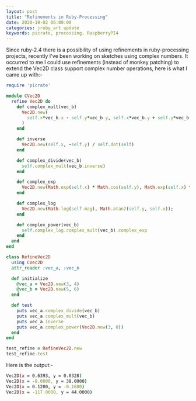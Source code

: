 ```yaml
---
layout: post
title: "Refinements in Ruby-Processing"
date: 2020-10-02 06:00:00
categories: jruby_art update
keywords: picrate, processing, RaspberryPI4
---
```


Since ruby-2.4 there is a possibility of using refinements in ruby-processing projects, recently I've been working on sketches using complex numbers. It occurred to me I could use refinements (instead of monkey patching) to extend the Vec2D class support complex number operations, here is what I came up with:-
```ruby
require 'picrate'

module CVec2D
  refine Vec2D do
    def complex_mult(vec_b)
      Vec2D.new(
        self.x*vec_b.x - self.y*vec_b.y, self.x*vec_b.y + self.y*vec_b.x
      )
    end

    def inverse
      Vec2D.new(self.x, -self.y) / self.dot(self)
    end

    def complex_divide(vec_b)
      self.complex_mult(vec_b.inverse)
    end

    def complex_exp
      Vec2D.new(Math.exp(self.x) * Math.cos(self.y), Math.exp(self.x) * Math.sin(self.y))
    end

    def complex_log
      Vec2D.new(Math.log(self.mag), Math.atan2(self.y, self.x));
    end

    def complex_power(vec_b)
      self.complex_log.complex_mult(vec_b).complex_exp
    end
  end
end

class RefineVec2D
  using CVec2D
  attr_reader :vec_a, :vec_b

  def initialize
    @vec_a = Vec2D.new(3, 4)
    @vec_b = Vec2D.new(5, 6)
  end

  def test
    puts vec_a.complex_divide(vec_b)
    puts vec_a.complex_mult(vec_b)
    puts vec_a.inverse
    puts vec_a.complex_power(Vec2D.new(3, 0))
  end
end

test_refine = RefineVec2D.new
test_refine.test

```

Here is the output:-
```bash
Vec2D(x = 0.6393, y = 0.0328)
Vec2D(x = -9.0000, y = 38.0000)
Vec2D(x = 0.1200, y = -0.1600)
Vec2D(x = -117.0000, y = 44.0000)
                       
```
